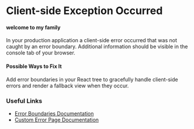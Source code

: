 # Client-side Exception Occurred

#### welcome to my family 

In your production application a client-side error occurred that was not caught by an error boundary. Additional information should be visible in the console tab of your browser.

#### Possible Ways to Fix It

Add error boundaries in your React tree to gracefully handle client-side errors and render a fallback view when they occur.

### Useful Links

- [Error Boundaries Documentation](https://react.dev/reference/react/Component#catching-rendering-errors-with-an-error-boundary)
- [Custom Error Page Documentation](https://nextjs.org/docs/advanced-features/custom-error-page#more-advanced-error-page-customizing)
